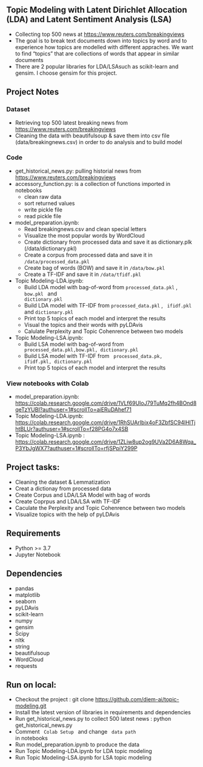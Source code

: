##  Topic Modeling with Latent Dirichlet Allocation (LDA) and Latent Sentiment Analysis (LSA)
- Collecting top 500 news at https://www.reuters.com/breakingviews
- The goal is to break text documents down into topics by word and to experience how topics are modelled with different appraches. We want to find “topics” that are collections of words that appear in similar documents
- There are 2 popular libraries for LDA/LSAsuch as scikit-learn and gensim. I choose gensim for this project.

## Project Notes
### Dataset
- Retrieving top 500 latest breaking news from https://www.reuters.com/breakingviews 
- Cleaning the data with beautifulsoup & save them into csv file (data/breakingnews.csv) in order to do analysis and to build model
### Code
- get_historical_news.py: pulling historial news from  https://www.reuters.com/breakingviews 
- accessory_function.py: is a collection of functions imported in notebooks
   * clean raw data
   * sort returned values
   * write pickle file
   * read pickle file
- model_preparation.ipynb:
   * Read breakingnews.csv and clean special letters
   * Visualize the most popular words by WordCloud
   * Create dictionary from processed data and save it as dictionary.plk (/data/dictionary.pkl)
   * Create a corpus from processed data and save it in <code>/data/processed_data.pkl</code>
   * Create bag of words (BOW) and save it in <code>/data/bow.pkl</code>
   * Create a TF-IDF and save it in <code>/data/tfidf.pkl</code>
- Topic Modeling-LDA.ipynb:
   * Build LDA model with bag-of-word from <code>processed_data.pkl</code> , <code>bow.pkl </code> and <code> dictionary.pkl </code>
   * Build LDA model with TF-IDF from <code>processed_data.pkl</code> ,  <code> ifidf.pkl </code> and <code>dictionary.pkl</code>
   * Print top 5 topics of each model and interpret the results
   * Visual the topics and their words with pyLDAvis
   * Calulate Perplexity and Topic Cohenrence between two models
- Topic Modeling-LSA.ipynb:
   * Build LSA model with bag-of-word from <code> processed_data.pkl,bow.pkl, dictionary.pkl </code>
   * Build LSA model with TF-IDF from <code>  processed_data.pk, ifidf.pkl, dictionary.pkl </code>
   * Print top 5 topics of each model and interpret the results

### View notebooks with Colab
- model_preparation.ipynb: https://colab.research.google.com/drive/1VLf69UIoJ79TuMq2fh4BOnd8qeTzYUBI?authuser=1#scrollTo=aiERuDAhef71
- Topic Modeling-LDA.ipynb: https://colab.research.google.com/drive/1RhSUArIbix4oF3ZbfSC94lHlTjhtBLUr?authuser=1#scrollTo=f28PG4o7x4SB
- Topic Modeling-LSA.ipynb : https://colab.research.google.com/drive/1ZLiw8up2og9UVa2D6A8Wqa_P3YbJgWX7?authuser=1#scrollTo=rfjSPpiY299P


## Project tasks:
- Cleaning the dataset & Lemmatization
- Creat a dictionay from processed data
- Create Corpus and LDA/LSA Model with bag of words
- Create Coprpus and LDA/LSA with TF-IDF
- Caculate the Perplexity and Topic Cohenrence between two models
- Visualize topics with the help of pyLDAvis

## Requirements
- Python >= 3.7
- Jupyter Notebook

## Dependencies
- pandas
- matplotlib
- seaborn
- pyLDAvis
- scikit-learn
- numpy
- gensim
- Scipy
- nltk
- string
- beautifulsoup
- WordCloud
- requests

## Run on local:
- Checkout the project : git clone https://github.com/diem-ai/topic-modeling.git
- Install the latest version of libraries in requirements and dependencies
- Run get_historical_news.py to collect 500 latest news : python get_historical_news.py
- Comment <code> Colab Setup </code> and change <code> data path </code> in notebooks
- Run model_preparation.ipynb to produce the data
- Run Topic Modeling-LDA.ipynb for LDA topic modeling
- Run Topic Modeling-LSA.ipynb for LSA topic modeling
